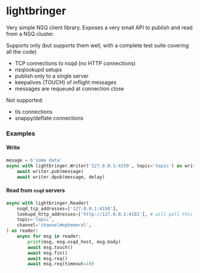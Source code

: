 # lightbringer

Very simple NSQ client library. Exposes a very small API to publish and read from a NSQ cluster.

Supports only (but supports them well, with a complete test suite covering all the code)
- TCP connections to nsqd (no HTTP connections)
- nsqlookupd setups
- publish only to a single server
- keepalives (TOUCH) of inflight messages
- messages are requeued at connection close

Not supported:
- tls connections
- snappy/deflate connections


### Examples

#### Write

```python
mesage = b'some data'
async with lightbringer.Writer('127.0.0.1:4150', topic='topic') as writer:
	await writer.pub(message)
	await writer.dpub(message, delay)
```

#### Read from `nsqd` servers
```python
async with lightbringer.Reader(
	nsqd_tcp_addresses=['127.0.0.1:4150'],
	lookupd_http_addresses=['http://127.0.0.1:4161'], # will poll this regularly and merge with the list of direct connections
	topic='topic',
	channel='channel#ephemeral',
) as reader:
	async for msg in reader:
		print(msg, msg.nsqd_host, msg.body)
		await msg.touch()
		await msg.fin()
		await msg.req()
		await msg.req(timeout=10)
```

